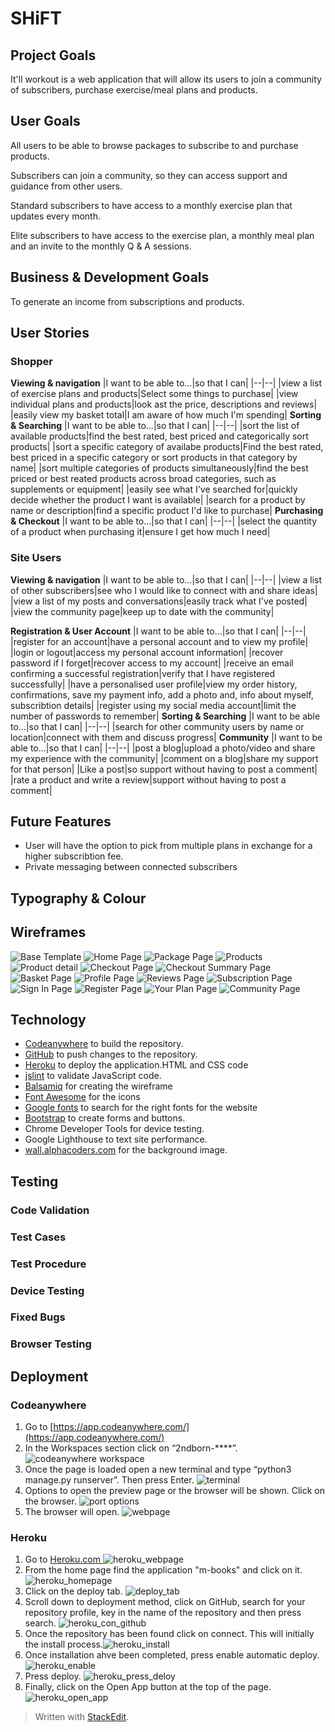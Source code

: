 # SHiFT

## Project Goals
It'll workout is a web application that will allow its users to join a community of subscribers, purchase exercise/meal plans and products. 

## User Goals
All users to be able to browse packages to subscribe to and purchase products.

Subscribers can join a community, so they can access support and guidance from other users.

Standard subscribers to have access to a monthly exercise plan that updates every month.

Elite subscribers to have access to the exercise plan, a monthly meal plan and an invite to the monthly Q & A sessions.

## Business & Development Goals
To generate an income from subscriptions and products.

## User Stories

### Shopper
**Viewing & navigation**
|I want to be able to...|so that I can|
|--|--|
|view a list of exercise plans and products|Select some things to purchase|
|view individual plans and products|look ast the price, descriptions and reviews|
|easily view my basket total|I am aware of how much I'm spending|
**Sorting & Searching**
|I want to be able to...|so that I can|
|--|--|
|sort the list of available products|find the best rated, best priced and categorically sort products|
|sort a specific category of availabe products|Find the best rated, best priced in a specific category or sort products in that category by name|
|sort multiple categories of products simultaneously|find the best priced or best reated products across broad categories, such as supplements or equipment|
|easily see what I've searched for|quickly decide whether the product I want is available|
|search for a product by name or description|find a specific product I'd like to purchase|
**Purchasing & Checkout**
|I want to be able to...|so that I can|
|--|--|
|select the quantity of a product when purchasing it|ensure I get how much I need|

### Site Users
**Viewing & navigation**
|I want to be able to...|so that I can|
|--|--|
|view a list of other subscribers|see who I would like to connect with and share ideas|
|view a list of my posts and conversations|easily track what I've posted|
|view the community page|keep up to date with the community|

**Registration & User Account**
|I want to be able to...|so that I can|
|--|--|
|register for an account|have a personal account and to view my profile|
|login or logout|access my personal account information|
|recover password if I forget|recover access to my account|
|receive an email confirming a successful registration|verify that I have registered successfully|
|have a personalised user profile|view my order history, confirmations, save my payment info, add a photo and, info about myself, subscribtion details|
|register using my social media account|limit the number of passwords to remember|
**Sorting & Searching**
|I want to be able to...|so that I can|
|--|--|
|search for other community users by name or location|connect with them and discuss progress|
**Community**
|I want to be able to...|so that I can|
|--|--|
|post a blog|upload a photo/video and share my experience with the community|
|comment on a blog|share my support for that person|
|Like a post|so support without having to post a comment|
|rate a product and write a review|support without having to post a comment|
## Future Features
* User will have the option to pick from multiple plans in exchange for a higher subscribtion fee.
* Private messaging between connected subscribers
## Typography & Colour

## Wireframes
![Base Template](/media/Original.jpg)
![Home Page](/media/Home%20page.jpg)
![Package Page](/media/Package%20detail.jpg)
![Products](/media/Products%20page.jpg)
![Product detail](/media/Product%20details.jpg)
![Checkout Page](/media/Checkout%20page.jpg)
![Checkout Summary Page](/media/Checkout%20summary%20page.jpg)
![Basket Page](/media/Basket.jpg)
![Profile Page](/media/Profile%20Page.jpg)
![Reviews Page](/media/Reviews.jpg)
![Subscription Page](/media/Subscription%20page.jpg)
![Sign In Page](/media/Sign%20In.jpg)
![Register Page](/media/Register.jpg)
![Your Plan Page](/media/Your%20Plan.jpg)
![Community Page](/media/Community%20page.jpg)

## Technology

- [Codeanywhere](https://app.codeanywhere.com/) to build the repository.
- [GitHub](https://github.com/Code-Institute-Org/ci-full-template) to push changes to the repository.
- [Heroku](https://id.heroku.com/login) to deploy the application.HTML and CSS code
- [jslint](https://www.jslint.com/) to validate JavaScript code.
- [Balsamiq](https://balsamiq.com/) for creating the wireframe
- [Font Awesome](https://fontawesome.com/v4/) for the icons
- [Google fonts](https://fonts.google.com/) to search for the right fonts for the website
- [Bootstrap](https://getbootstrap.com/docs/4.6/getting-started/introduction/)  to create forms and buttons.
- Chrome Developer Tools for device testing.
- Google Lighthouse to text site performance.
- [wall.alphacoders.com](https://wall.alphacoders.com/big.php?i=1342052) for the background image.
## Testing
### Code Validation
### Test Cases
### Test Procedure
### Device Testing
### Fixed Bugs
### Browser Testing
## Deployment
### Codeanywhere

 1. Go to [https://app.codeanywhere.com/](https://app.codeanywhere.com/)
 2. In the Workspaces section click on “2ndborn-****”. 
![codeanywhere workspace](readme.files)
 3. Once the page is loaded open a new terminal and type “python3 manage.py runserver”. Then press Enter.
![terminal](readme.files)
 4. Options to open the preview page or the browser will be shown. Click on the browser.
![port options](readme.files)
 5. The browser will open.
![webpage](readme.files)
### Heroku
1. Go to [Heroku.com ](https://id.heroku.com/login)
![heroku_webpage](readme.files/heroku_webpage)
2. From the home page find the application "m-books" and click on it.
![heroku_homepage](readme.files/heroku_con_github)
3.	Click on the deploy tab.
![deploy_tab](readme.files/deploy_tab)
4. Scroll down to deployment method, click on GitHub, search for your repository profile, key in the name of the repository and then press search.
![heroku_con_github](readme.files/heroku_con_github)
5. Once the repository has been found click on connect. This will initially the install process.![heroku_install](readme.files/heroku_install)
6. Once installation ahve been completed, press enable automatic deploy.
![heroku_enable](readme.files/heroku_enable)
7. Press deploy.
![heroku_press_deloy](readme.files/heroku_press_deloy)
8. Finally, click on the Open App button at the top of the page.
![heroku_open_app](readme.files/heroku_open_app)
> Written with [StackEdit](https://stackedit.io/).